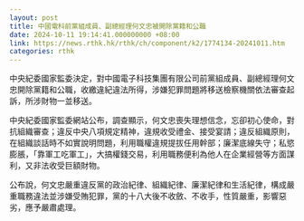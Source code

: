```yaml
---
layout: post
title: 中國電科前黨組成員、副總經理何文忠被開除黨籍和公職
date: 2024-10-11 19:14:41.000000000 +08:00
link: https://news.rthk.hk/rthk/ch/component/k2/1774134-20241011.htm
categories: rthk
---
```


中央紀委國家監委決定，對中國電子科技集團有限公司前黨組成員、副總經理何文忠開除黨籍和公職，收繳違紀違法所得，涉嫌犯罪問題將移送檢察機關依法審查起訴，所涉財物一並移送。

中央紀委國家監委網站公布，調查顯示，何文忠喪失理想信念，忘卻初心使命，對抗組織審查；違反中央八項規定精神，違規收受禮金、接受宴請；違反組織原則，在組織談話時不如實說明問題，利用職權違規提拔任用幹部；廉潔底線失守；私慾膨脹，「靠軍工吃軍工」，大搞權錢交易，利用職務便利為他人在企業經營等方面謀利，又非法收受巨額財物。

公布說，何文忠嚴重違反黨的政治紀律、組織紀律、廉潔紀律和生活紀律，構成嚴重職務違法並涉嫌受賄犯罪，黨的十八大後不收斂、不收手，性質嚴重，影響惡劣，應予嚴肅處理。
